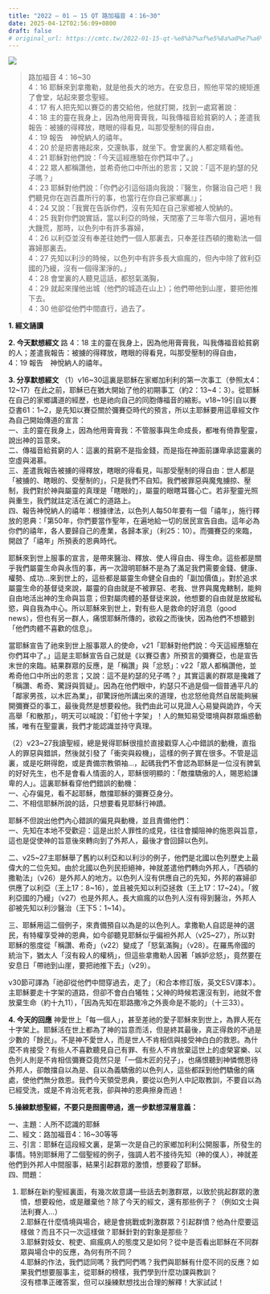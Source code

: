 ```yaml
---
title: "2022 – 01 – 15 QT 路加福音 4：16~30"
date: 2025-04-12T02:56:09+0800
draft: false
# original_url: https://cmtc.tw/2022-01-15-qt-%e8%b7%af%e5%8a%a0%e7%a6%8f%e9%9f%b3-4%ef%bc%9a1630
---
```


![](/images/qt.jpg)
> 路加福音 4：16\~30  
> 4：16 耶穌來到拿撒勒，就是他長大的地方。在安息日，照他平常的規矩進了會堂，站起來要念聖經。  
> 4：17 有人把先知以賽亞的書交給他，他就打開，找到一處寫著說：  
> 4：18 主的靈在我身上，因為他用膏膏我，叫我傳福音給貧窮的人；差遣我報告：被擄的得釋放，瞎眼的得看見，叫那受壓制的得自由，  
> 4：19 報告　神悅納人的禧年。  
> 4：20 於是把書捲起來，交還執事，就坐下。會堂裏的人都定睛看他。  
> 4：21 耶穌對他們說：「今天這經應驗在你們耳中了。」  
> 4：22 眾人都稱讚他，並希奇他口中所出的恩言；又說：「這不是約瑟的兒子嗎？」  
> 4：23 耶穌對他們說：「你們必引這俗語向我說：『醫生，你醫治自己吧！我們聽見你在迦百農所行的事，也當行在你自己家鄉裏』」；  
> 4：24 又說：「我實在告訴你們，沒有先知在自己家鄉被人悅納的。  
> 4：25 我對你們說實話，當以利亞的時候，天閉塞了三年零六個月，遍地有大饑荒，那時，以色列中有許多寡婦，  
> 4：26 以利亞並沒有奉差往她們一個人那裏去，只奉差往西頓的撒勒法一個寡婦那裏去。  
> 4：27 先知以利沙的時候，以色列中有許多長大痲瘋的，但內中除了敘利亞國的乃縵，沒有一個得潔淨的。」  
> 4：28 會堂裏的人聽見這話，都怒氣滿胸，  
> 4：29 就起來攆他出城（他們的城造在山上）；他們帶他到山崖，要把他推下去。  
> 4：30 他卻從他們中間直行，過去了。

**1. 經文誦讀**

**2.  今天默想經文**
路 4：18 主的靈在我身上，因為他用膏膏我，叫我傳福音給貧窮的人；差遣我報告：被擄的得釋放，瞎眼的得看見，叫那受壓制的得自由，  
4：19 報告　神悅納人的禧年。

**3. 分享默想經文**
（1）v16\~30這裏是耶穌在家鄉加利利的第一次事工（參照太4：12\~17）在此之前，耶穌已在猶大開始了他的初期事工（約2：13\~4：3）。從耶穌在自己的家鄉講道的經歷，也是祂向自己的同胞傳福音的縮影。v18\~19引自以賽亞書61：1\~2，是先知以賽亞關於彌賽亞時代的預言，所以主耶穌要用這章經文作為自己開始傳道的宣言：  
一、主的靈在我身上，因為他用膏膏我：不管服事與生命成長，都唯有倚靠聖靈，說出神的旨意來。  
二、傳福音給貧窮的人：這裏的貧窮不是指金錢，而是指在神面前謙卑承認靈裏的空虛與渴慕。  
三、差遣我報告被擄的得釋放，瞎眼的得看見，叫那受壓制的得自由：世人都是「被擄的、瞎眼的、受壓制的」，只是我們不自知。我們被罪惡與魔鬼擄掠、壓制，我們對於神與屬靈的真理是「瞎眼的」，屬靈的眼瞎耳聾心亡。若非聖靈光照與重生，我們就註定活在滅亡的道路上。  
四、報告神悅納人的禧年：根據律法，以色列人每50年要有一個「禧年」，施行釋放的恩典：「第50年，你們要當作聖年，在遍地給一切的居民宣告自由。這年必為你們的禧年，各人要歸自己的產業，各歸本家」（利25：10）。而彌賽亞的來臨，開啟了「禧年」所預表的恩典時代。

耶穌來到世上服事的宣言，是帶來醫治、釋放、使人得自由、得生命。這些都是關乎我們屬靈生命與永恆的事，再一次證明耶穌不是為了滿足我們需要金錢、健康、權勢、成功…來到世上的，這些都是屬靈生命健全自由的「副加價值」。對於追求屬靈生命的基督徒來說，屬靈的自由就是不被罪惡、老我、世界與魔鬼轄制，能夠自由地活出神的生命與旨意；但對屬肉體的基督徒來說，他想要的自由就是放縱私慾，與自我為中心。所以耶穌來到世上，對有些人是救命的好消息（good news），但也有另一群人，痛恨耶穌所傳的，欲殺之而後快，因為他們不想聽到「他們肉體不喜歡的信息」。

當耶穌宣告了祂來到世上服事眾人的使命，v21「耶穌對他們說：今天這經應驗在你們耳中了。」這是主耶穌宣告自己就是《以賽亞書》所預言的彌賽亞，也是宣告末世的來臨。結果群眾的反應，是「稱讚」與「忿怒」：v22「眾人都稱讚他，並希奇他口中所出的恩言；又說：這不是約瑟的兒子嗎？」其實這裏的群眾是攙雜了「稱讚、希奇、驚訝與質疑」。因為在他們眼中，約瑟只不過是個一個普通平凡的「鄰家男孩，以木匠為業」，卻驚訝他所講出來的道理，也忿怒他竟然自居能夠展開彌賽亞的事工，最後竟然是想要殺他。我們由此可以見證人心易變與詭詐，今天高舉「和散那」，明天可以喊說：「釘他十字架」！人的無知易受環境與群眾煽惑動搖，唯有在聖靈裏，我們才能認識並持守真理。

（2）v23\~27我讀聖經，總是覺得耶穌很擅於直接戳穿人心中錯誤的動機，直指人的罪惡與錯誤，然後就引發了「衝突與殺機」，這樣的例子實在很多。不管是這裏，或是吃餅得飽，或是責備宗教領袖…，起碼我們不會認為耶穌是一位沒有脾氣的好好先生，也不是會看人情面的人，耶穌很明顯的：「敵擋驕傲的人，賜恩給謙卑的人」。這裏耶穌看穿他們錯誤的動機：  
一、心存偏見，看不起耶穌，敵擋耶穌的彌賽亞身分。  
二、不相信耶穌所說的話，只想要看見耶穌行神蹟。

耶穌不但說出他們內心錯誤的偏見與動機，並且責備他們：  
一、先知在本地不受歡迎：這是出於人罪性的成見，往往會攔阻神的施恩與旨意，這也是促使神的旨意後來轉向到了外邦人，最後才會回歸以色列。

二、v25\~27主耶穌舉了舊約以利亞和以利沙的例子，他們是北國以色列歷史上最偉大的二位先知。由於北國以色列民拒絕神，神就差遣他們轉向外邦人，「西頓的撒勒法」（v26）是外邦人的地方。以色列人沒有供應自己的先知，外邦的寡婦卻供應了以利亞（王上17：8\~16），並且被先知以利亞拯救（王上17：17\~24）。「敘利亞國的乃縵」（v27）也是外邦人。長大痲瘋的以色列人沒有得到醫治，外邦人卻被先知以利沙醫治（王下5：1\~14）。

三、耶穌用這二個例子，來責備預自以為是的以色列人。拿撒勒人自認是神的選民，有特權享受神的恩典，如今卻聽見耶穌似乎偏袒外邦人（v25\~27），所以對耶穌的態度從「稱讚、希奇」（v22）變成了「怒氣滿胸」（v28）。在羅馬帝國的統治下，猶太人「沒有殺人的權柄」，但這些拿撒勒人因著「嫉妒忿怒」，竟然要在安息日「帶祂到山崖，要把祂推下去」（v29）。

v30節可譯為「祂卻從他們中間穿過去，走了」（和合本修訂版，英文ESV譯本）。主耶穌要走十字架的道路，但卻不會白白犧牲；父神的時候若還沒有到，祂就不會放棄生命（約十九11），「因為先知在耶路撒冷之外喪命是不能的」（十三33）。

**4. 今天的回應**
神愛世上「每一個人」，甚至差祂的愛子耶穌來到世上，為罪人死在十字架上。耶穌活在世上都為了神的旨意而活，但是終其最後，真正得救的不過是少數的「餘民」。不是神不愛世人，而是世人不肯相信與接受神白白的救恩。為什麼不肯接受？有些人不喜歡聽見自己有罪、有些人不肯放棄這世上的虛榮宴樂、以色列人則是不肯相信彌賽亞竟然只是「一個木匠的兒子」，也痛恨聽到神憐憫恩待外邦人，卻敵擋自以為是、自以為義驕傲的以色列人，這些都踩到他們驕傲的痛處，使他們無分救恩。我們今天領受恩典，要從以色列人中記取教訓，不要自以為已經受洗，或是不肯治死老我，卻與神的恩典擦身而過！

**5.操練默想聖經，不要只是囫圇帶過，進一步默想深層意義：**
  
一、主題：人所不認識的耶穌  
二、經文：路加福音4：16\~30等等  
三、引言：耶穌在這段經文裏，是第一次是自己的家鄉加利利公開服事，所發生的事情。特別耶穌用了二個聖經的例子，強調人若不接待先知（神的僕人），神就差他們到外邦人中間服事，結果引起群眾的激憤，想要殺了耶穌。  
四、問題：  
1. 耶穌在新約聖經裏面，有幾次故意講一些話去刺激群眾，以致於挑起群眾的激憤，想要殺他，或是離棄他？除了今天的經文，還有那些例子？（例如文士與法利賽人…）  
2.耶穌在什麼情境與場合，總是會挑戰或刺激群眾？引起群憤？他為什麼要這樣做？而且不只一次這樣做？耶穌針對的對象是那些？  
3.耶穌對妓女、稅吏、痲瘋病人的態度又是如何？從中是否看出耶穌在不同群眾與場合中的反應，為何有所不同？  
4.耶穌的作法，我們認同嗎？我們阿們嗎？我們與耶穌有什麼不同的反應？如果我們想要服事主，從耶穌的榜樣，我們學到什麼功課與教訓？  
沒有標準正確答案，但可以操練默想找出合理的解釋！大家試試！

